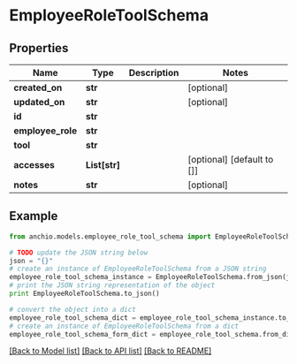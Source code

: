 # EmployeeRoleToolSchema


## Properties

Name | Type | Description | Notes
------------ | ------------- | ------------- | -------------
**created_on** | **str** |  | [optional] 
**updated_on** | **str** |  | [optional] 
**id** | **str** |  | 
**employee_role** | **str** |  | 
**tool** | **str** |  | 
**accesses** | **List[str]** |  | [optional] [default to []]
**notes** | **str** |  | [optional] 

## Example

```python
from anchio.models.employee_role_tool_schema import EmployeeRoleToolSchema

# TODO update the JSON string below
json = "{}"
# create an instance of EmployeeRoleToolSchema from a JSON string
employee_role_tool_schema_instance = EmployeeRoleToolSchema.from_json(json)
# print the JSON string representation of the object
print EmployeeRoleToolSchema.to_json()

# convert the object into a dict
employee_role_tool_schema_dict = employee_role_tool_schema_instance.to_dict()
# create an instance of EmployeeRoleToolSchema from a dict
employee_role_tool_schema_form_dict = employee_role_tool_schema.from_dict(employee_role_tool_schema_dict)
```
[[Back to Model list]](../README.md#documentation-for-models) [[Back to API list]](../README.md#documentation-for-api-endpoints) [[Back to README]](../README.md)


